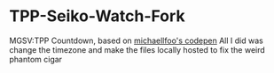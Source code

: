 # TPP-Seiko-Watch-Fork
MGSV:TPP Countdown, based on [michaellfoo's codepen](http://codepen.io/michaellfoo/pen/mJOLMw)
All I did was change the timezone and make the files locally hosted to fix the weird phantom cigar
